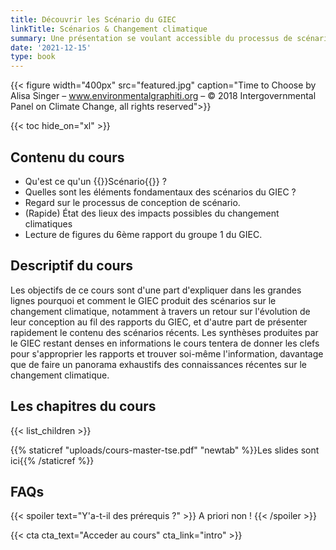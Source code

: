 ```yaml
---
title: Découvrir les Scénario du GIEC
linkTitle: Scénarios & Changement climatique
summary: Une présentation se voulant accessible du processus de scénarisation utilisé par le GIEC.
date: '2021-12-15'
type: book
---
```


{{< figure width="400px" src="featured.jpg" caption="Time to Choose by Alisa Singer – www.environmentalgraphiti.org – © 2018 Intergovernmental Panel on Climate Change, all rights reserved">}}

{{< toc hide_on="xl" >}}

## Contenu du cours

- Qu'est ce qu'un {{<hl>}}Scénario{{</hl>}} ?
- Quelles sont les éléments fondamentaux des scénarios du GIEC ?
- Regard sur le processus de conception de scénario.
- (Rapide) État des lieux des impacts possibles du changement climatiques
- Lecture de figures du 6ème rapport du groupe 1 du GIEC.

## Descriptif du cours

Les objectifs de ce cours sont d'une part d'expliquer dans les grandes lignes pourquoi et comment le GIEC produit des scénarios sur le changement climatique, notamment à travers un retour sur l'évolution de leur conception au fil des rapports du GIEC, et d'autre part de présenter rapidement le contenu des scénarios récents. Les synthèses produites par le GIEC restant denses en informations le cours tentera de donner les clefs pour s'approprier les rapports et trouver soi-même l'information, davantage que de faire un panorama exhaustifs des connaissances récentes sur le changement climatique.

## Les chapitres du cours

{{< list_children >}}

{{% staticref "uploads/cours-master-tse.pdf" "newtab" %}}Les slides sont ici{{% /staticref %}}

## FAQs

{{< spoiler text="Y'a-t-il des prérequis ?" >}}
A priori non !
{{< /spoiler >}}


{{< cta cta_text="Acceder au cours" cta_link="intro" >}}
